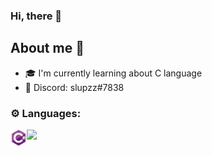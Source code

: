 ### Hi, there 👋

## About me 📌

- 🎓 I'm currently learning about C language
- 🌙 Discord: slupzz#7838

### ⚙️ Languages:

<img align="left" alt="C#" width="26px" src="https://raw.githubusercontent.com/devicons/devicon/master/icons/csharp/csharp-original.svg" />
















<img src="https://external-content.duckduckgo.com/iu/?u=https%3A%2F%2F78.media.tumblr.com%2F8752f953fb24373c8fed70070ea7d8d2%2Ftumblr_ocf3dmHxku1tsu56mo2_500.gif&f=1&nofb=1">
